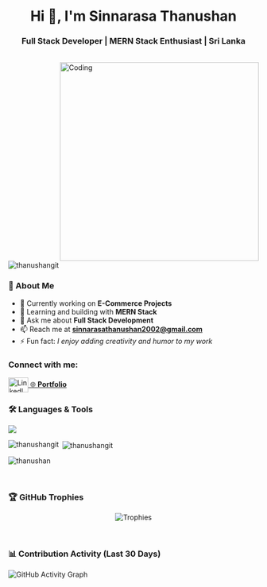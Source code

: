 

<h1 align="center">Hi 👋, I'm Sinnarasa Thanushan</h1>
<h3 align="center">Full Stack Developer | MERN Stack Enthusiast | Sri Lanka</h3> <br>

<img align="right" alt="Coding" width="400" src="https://cdn.dribbble.com/users/1162077/screenshots/3848914/programmer.gif">

<p align="left"> <img src="https://komarev.com/ghpvc/?username=thanushangit&label=Profile%20views&color=0e75b6&style=flat" alt="thanushangit" /> </p>

### 🚀 About Me
- 🔭 Currently working on **E-Commerce Projects**  
- 🌱 Learning and building with **MERN Stack**  
- 💬 Ask me about **Full Stack Development**  
- 📫 Reach me at **sinnarasathanushan2002@gmail.com**  
- ⚡ Fun fact: _I enjoy adding creativity and humor to my work_  



<h3 align="left">Connect with me:</h3>

<p align="left">
  <!-- LinkedIn -->
  <a href="https://www.linkedin.com/in/sinnarasa-thanushan" target="_blank">
    <img align="center" src="https://raw.githubusercontent.com/rahuldkjain/github-profile-readme-generator/master/src/images/icons/Social/linked-in-alt.svg" alt="LinkedIn Profile" height="30" width="40" />
  </a>

  <!-- Personal Website -->
  <a href="https://thanushan-dev.vercel.app/" target="_blank">
   🌐 <strong>Portfolio</strong>
  </a>
</p>


### 🛠️ Languages & Tools

<!--tech stack icons-->
<p >
  <a href="https://skillicons.dev">
   <img src="https://skillicons.dev/icons?i=html,css,js,react,vite,nextjs,bootstrap,tailwind,nodejs,express,java,mongodb,mysql,firebase,aws,docker,github,git,vscode" />

  </a>
</p>




<p><img align="left" src="https://github-readme-stats.vercel.app/api/top-langs?username=thanushangit&show_icons=true&locale=en&layout=compact" alt="thanushangit" /></p>

<p>&nbsp;<img align="center" src="https://github-readme-stats.vercel.app/api?username=thanushangit&show_icons=true&locale=en" alt="thanushangit" /></p>

<p><img align="center" src="https://github-readme-streak-stats.herokuapp.com/?user=thanushangit" alt="thanushan" /></p> <br>

### 🏆 GitHub Trophies
<p align="center">
  <img src="https://github-profile-trophy.vercel.app/?username=thanushangit&margin-w=10&margin-h=10" alt="Trophies" />
</p> <br>


### 📊 Contribution Activity (Last 30 Days)

![GitHub Activity Graph](https://github-readme-activity-graph.vercel.app/graph?username=Thanushangit&theme=dracula&area=true&hide_border=true)




